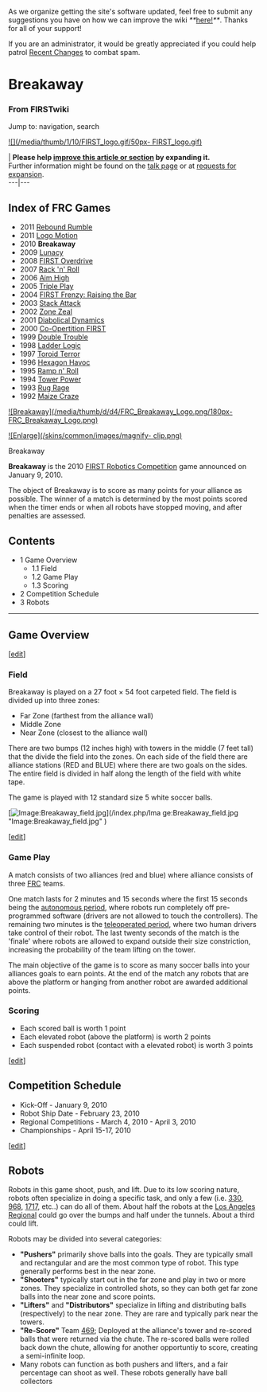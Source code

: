 As we organize getting the site's software updated, feel free to submit any
suggestions you have on how we can improve the wiki
_**_[here!](/index.php/User:Hallry/Suggestions "User:Hallry/Suggestions"
)_**_. Thanks for all of your support!

If you are an administrator, it would be greatly appreciated if you could help
patrol [Recent Changes](/index.php/Special:Recentchanges
"Special:Recentchanges" ) to combat spam.

# Breakaway

### From FIRSTwiki

Jump to: navigation, search

[![](/media/thumb/1/10/FIRST_logo.gif/50px-
FIRST_logo.gif)](/index.php/Image:FIRST_logo.gif "" )

| **Please help [improve this article or
section](http://www.firstwiki.net/index.php?title=Breakaway&action=edit
"http://www.firstwiki.net/index.php?title=Breakaway&action=edit" ) by
expanding it.**  
Further information might be found on the [talk
page](/index.php/Talk:Breakaway "Talk:Breakaway" ) or at [requests for
expansion](/index.php/FIRSTwiki:Requests_for_expansion "FIRSTwiki:Requests for
expansion" ).  
---|---  
  
  

Index of FRC Games  
---  
  
  * 2011 [Rebound Rumble](/index.php/Rebound_Rumble "Rebound Rumble" )
  * 2011 [Logo Motion](/index.php/Logo_Motion "Logo Motion" )
  * 2010 **Breakaway**
  * 2009 [Lunacy](/index.php/Lunacy "Lunacy" )
  * 2008 [FIRST Overdrive](/index.php/FIRST_Overdrive "FIRST Overdrive" )
  * 2007 [Rack 'n' Roll](/index.php/Rack_%27n%27_Roll "Rack 'n' Roll" )
  * 2006 [Aim High](/index.php/Aim_High "Aim High" )
  * 2005 [Triple Play](/index.php/Triple_Play "Triple Play" )
  * 2004 [FIRST Frenzy: Raising the Bar](/index.php/FIRST_Frenzy:_Raising_the_Bar "FIRST Frenzy: Raising the Bar" )
  * 2003 [Stack Attack](/index.php/Stack_Attack "Stack Attack" )
  * 2002 [Zone Zeal](/index.php/Zone_Zeal "Zone Zeal" )
  * 2001 [Diabolical Dynamics](/index.php/Diabolical_Dynamics "Diabolical Dynamics" )
  * 2000 [Co-Opertition FIRST](/index.php/Co-Opertition_FIRST "Co-Opertition FIRST" )
  * 1999 [Double Trouble](/index.php/Double_Trouble "Double Trouble" )
  * 1998 [Ladder Logic](/index.php/Ladder_Logic "Ladder Logic" )
  * 1997 [Toroid Terror](/index.php/Toroid_Terror "Toroid Terror" )
  * 1996 [Hexagon Havoc](/index.php/Hexagon_Havoc "Hexagon Havoc" )
  * 1995 [Ramp n' Roll](/index.php/Ramp_n%27_Roll "Ramp n' Roll" )
  * 1994 [Tower Power](/index.php/Tower_Power "Tower Power" )
  * 1993 [Rug Rage](/index.php/Rug_Rage "Rug Rage" )
  * 1992 [Maize Craze](/index.php/Maize_Craze "Maize Craze" )  
  
  

[![Breakaway](/media/thumb/d/d4/FRC_Breakaway_Logo.png/180px-
FRC_Breakaway_Logo.png)](/index.php/Image:FRC_Breakaway_Logo.png "Breakaway" )

[![Enlarge](/skins/common/images/magnify-
clip.png)](/index.php/Image:FRC_Breakaway_Logo.png "Enlarge" )

Breakaway

**Breakaway** is the 2010 [FIRST Robotics Competition](/index.php/FIRST_Robotics_Competition "FIRST Robotics Competition" ) game announced on January 9, 2010. 

The object of Breakaway is to score as many points for your alliance as
possible. The winner of a match is determined by the most points scored when
the timer ends or when all robots have stopped moving, and after penalties are
assessed.

## Contents

  * 1 Game Overview
    * 1.1 Field
    * 1.2 Game Play
    * 1.3 Scoring
  * 2 Competition Schedule
  * 3 Robots  
---  
  

## Game Overview

[[edit](/index.php?title=Breakaway&action=edit&section=2 "Edit section: Field"
)]

### Field

Breakaway is played on a 27 foot × 54 foot carpeted field. The field is
divided up into three zones:

  * Far Zone (farthest from the alliance wall) 
  * Middle Zone 
  * Near Zone (closest to the alliance wall) 

There are two bumps (12 inches high) with towers in the middle (7 feet tall)
that the divide the field into the zones. On each side of the field there are
alliance stations (RED and BLUE) where there are two goals on the sides. The
entire field is divided in half along the length of the field with white tape.

The game is played with 12 standard size 5 white soccer balls.

[![Image:Breakaway_field.jpg](/media/0/00/Breakaway_field.jpg)](/index.php/Ima
ge:Breakaway_field.jpg "Image:Breakaway_field.jpg" )

[[edit](/index.php?title=Breakaway&action=edit&section=3 "Edit section: Game
Play" )]

### Game Play

A match consists of two alliances (red and blue) where alliance consists of
three [FRC](/index.php/FRC "FRC" ) teams.

One match lasts for 2 minutes and 15 seconds where the first 15 seconds being
the [autonomous period](/index.php/Autonomous_Period "Autonomous Period" ),
where robots run completely off pre-programmed software (drivers are not
allowed to touch the controllers). The remaining two minutes is the
[teleoperated period](/index.php/Teleoperated_Period "Teleoperated Period" ),
where two human drivers take control of their robot. The last twenty seconds
of the match is the 'finale' where robots are allowed to expand outside their
size constriction, increasing the probability of the team lifting on the
tower.

The main objective of the game is to score as many soccer balls into your
alliances goals to earn points. At the end of the match any robots that are
above the platform or hanging from another robot are awarded additional
points.


### Scoring

  * Each scored ball is worth 1 point 
  * Each elevated robot (above the platform) is worth 2 points 
  * Each suspended robot (contact with a elevated robot) is worth 3 points 

[[edit](/index.php?title=Breakaway&action=edit&section=5 "Edit section:
Competition Schedule" )]

## Competition Schedule

  * Kick-Off - January 9, 2010 
  * Robot Ship Date - February 23, 2010 
  * Regional Competitions - March 4, 2010 - April 3, 2010 
  * Championships - April 15-17, 2010 

[[edit](/index.php?title=Breakaway&action=edit&section=6 "Edit section:
Robots" )]

## Robots

Robots in this game shoot, push, and lift. Due to its low scoring nature,
robots often specialize in doing a specific task, and only a few (i.e.
[330](/index.php/330 "330" ), [968](/index.php/968 "968" ),
[1717](/index.php/1717 "1717" ), etc..) can do all of them. About half the
robots at the [Los Angeles Regional](/index.php/Los_Angeles_Regional "Los
Angeles Regional" ) could go over the bumps and half under the tunnels. About
a third could lift.

Robots may be divided into several categories:

  * **"Pushers"** primarily shove balls into the goals. They are typically small and rectangular and are the most common type of robot. This type generally performs best in the near zone. 
  * **"Shooters"** typically start out in the far zone and play in two or more zones. They specialize in controlled shots, so they can both get far zone balls into the near zone and score points. 
  * **"Lifters"** and **"Distributors"** specialize in lifting and distributing balls (respectively) to the near zone. They are rare and typically park near the towers. 
  * **"Re-Score"** Team [469](/index.php/469 "469" ); Deployed at the alliance's tower and re-scored balls that were returned via the chute. The re-scored balls were rolled back down the chute, allowing for another opportuntiy to score, creating a semi-infinite loop. 
  * Many robots can function as both pushers and lifters, and a fair percentage can shoot as well. These robots generally have ball collectors 

